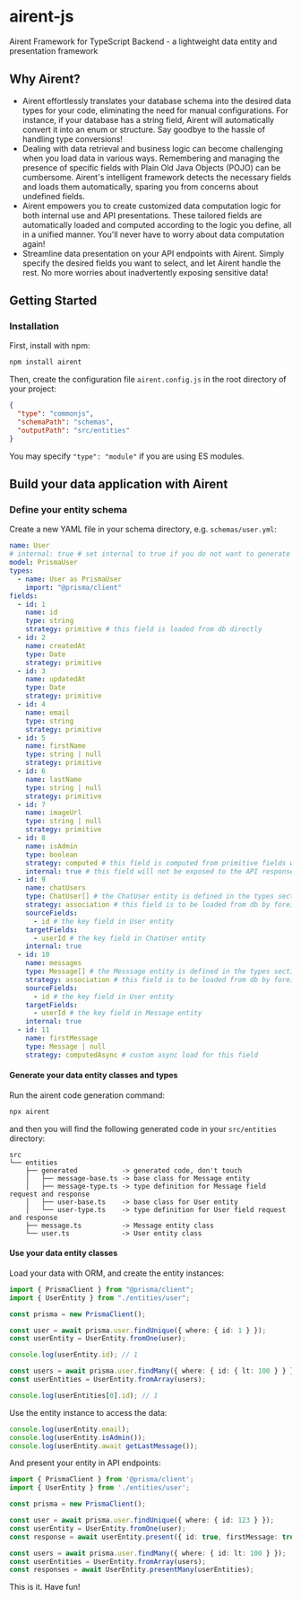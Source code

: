 # airent-js

Airent Framework for TypeScript Backend - a lightweight data entity and presentation framework

## Why Airent?

- Airent effortlessly translates your database schema into the desired data types for your code, eliminating the need for manual configurations. For instance, if your database has a string field, Airent will automatically convert it into an enum or structure. Say goodbye to the hassle of handling type conversions!
- Dealing with data retrieval and business logic can become challenging when you load data in various ways. Remembering and managing the presence of specific fields with Plain Old Java Objects (POJO) can be cumbersome. Airent's intelligent framework detects the necessary fields and loads them automatically, sparing you from concerns about undefined fields.
- Airent empowers you to create customized data computation logic for both internal use and API presentations. These tailored fields are automatically loaded and computed according to the logic you define, all in a unified manner. You'll never have to worry about data computation again!
- Streamline data presentation on your API endpoints with Airent. Simply specify the desired fields you want to select, and let Airent handle the rest. No more worries about inadvertently exposing sensitive data!

## Getting Started

### Installation

First, install with npm:

```bash
npm install airent
```

Then, create the configuration file `airent.config.js` in the root directory of your project:

```json
{
  "type": "commonjs",
  "schemaPath": "schemas",
  "outputPath": "src/entities"
}
```

You may specify `"type": "module"` if you are using ES modules.

## Build your data application with Airent

### Define your entity schema

Create a new YAML file in your schema directory, e.g. `schemas/user.yml`:

```yaml
name: User
# internal: true # set internal to true if you do not want to generate API response for this entity
model: PrismaUser
types:
  - name: User as PrismaUser
    import: "@prisma/client"
fields:
  - id: 1
    name: id
    type: string
    strategy: primitive # this field is loaded from db directly
  - id: 2
    name: createdAt
    type: Date
    strategy: primitive
  - id: 3
    name: updatedAt
    type: Date
    strategy: primitive
  - id: 4
    name: email
    type: string
    strategy: primitive
  - id: 5
    name: firstName
    type: string | null
    strategy: primitive
  - id: 6
    name: lastName
    type: string | null
    strategy: primitive
  - id: 7
    name: imageUrl
    type: string | null
    strategy: primitive
  - id: 8
    name: isAdmin
    type: boolean
    strategy: computed # this field is computed from primitive fields without extra data loading
    internal: true # this field will not be exposed to the API response
  - id: 9
    name: chatUsers
    type: ChatUser[] # the ChatUser entity is defined in the types section above
    strategy: association # this field is to be loaded from db by foreign keys
    sourceFields:
      - id # the key field in User entity
    targetFields:
      - userId # the key field in ChatUser entity
    internal: true
  - id: 10
    name: messages
    type: Message[] # the Messsage entity is defined in the types section above
    strategy: association # this field is to be loaded from db by foreign keys
    sourceFields:
      - id # the key field in User entity
    targetFields:
      - userId # the key field in Message entity
    internal: true
  - id: 11
    name: firstMessage
    type: Message | null
    strategy: computedAsync # custom async load for this field
```

#### Generate your data entity classes and types

Run the airent code generation command:

```bash
npx airent
```

and then you will find the following generated code in your `src/entities` directory:

```
src
└── entities
    ├── generated           -> generated code, don't touch
    │   ├── message-base.ts -> base class for Message entity
    │   ├── message-type.ts -> type definition for Message field request and response
    │   ├── user-base.ts    -> base class for User entity
    │   └── user-type.ts    -> type definition for User field request and response
    ├── message.ts          -> Message entity class
    └── user.ts             -> User entity class
```

#### Use your data entity classes

Load your data with ORM, and create the entity instances:

```typescript
import { PrismaClient } from "@prisma/client";
import { UserEntity } from "./entities/user";

const prisma = new PrismaClient();

const user = await prisma.user.findUnique({ where: { id: 1 } });
const userEntity = UserEntity.fromOne(user);

console.log(userEntity.id); // 1

const users = await prisma.user.findMany({ where: { id: { lt: 100 } } });
const userEntities = UserEntity.fromArray(users);

console.log(userEntities[0].id); // 1
```

Use the entity instance to access the data:

```typescript
console.log(userEntity.email);
console.log(userEntity.isAdmin());
console.log(userEntity.await getLastMessage());
```

And present your entity in API endpoints:

```typescript
import { PrismaClient } from '@prisma/client';
import { UserEntity } from './entities/user';

const prisma = new PrismaClient();

const user = await prisma.user.findUnique({ where: { id: 123 } });
const userEntity = UserEntity.fromOne(user);
const response = await userEntity.present({ id: true, firstMessage: true });

const users = await prisma.user.findMany({ where: { id: lt: 100 } });
const userEntities = UserEntity.fromArray(users);
const responses = await UserEntity.presentMany(userEntities);
```

This is it. Have fun!
